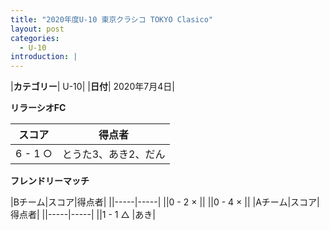 ```yaml
---
title: "2020年度U-10 東京クラシコ TOKYO Clasico"
layout: post
categories:
  - U-10
introduction: |
---
```


|**カテゴリー**| U-10|
|**日付**| 2020年7月4日|

**リラーシオFC**

|スコア|得点者|
|-----|-----|
|6 - 1 ○ |とうた3、あき2、だん|

**フレンドリーマッチ**

|Bチーム|スコア|得点者|
||-----|-----|
||0 - 2 × ||
||0 - 4 × ||
|Aチーム|スコア|得点者|
||-----|-----|
||1 - 1 △ |あき|




